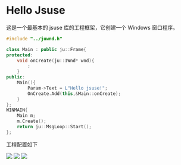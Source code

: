 # Hello Jsuse

这是一个最基本的 jsuse 库的工程框架，它创建一个 Windows 窗口程序。


```CPP
#include "../juwnd.h"

class Main : public ju::Frame{
protected:
	void onCreate(ju::IWnd* wnd){
		;
	}
public:
	Main(){
		Param->Text = L"Hello jsuse!";
		OnCreate.Add(this,&Main::onCreate);
	}
};
WINMAIN{
	Main m;
	m.Create();
	return ju::MsgLoop::Start();
};
```

工程配置如下

![](https://github.com/pgmsoul/store/blob/master/hello.png)
![](https://github.com/pgmsoul/store/blob/master/setlink.png)
![](https://github.com/pgmsoul/store/blob/master/setlinkr.png)
